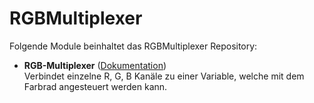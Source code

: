 # RGBMultiplexer

Folgende Module beinhaltet das RGBMultiplexer Repository:

- __RGB-Multiplexer__ ([Dokumentation](RGBMultiplexer))  
	Verbindet einzelne R, G, B Kanäle zu einer Variable, welche mit dem Farbrad angesteuert werden kann.
